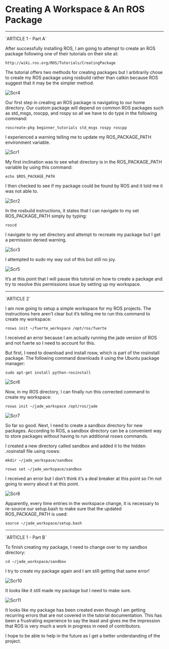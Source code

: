 # Creating A Workspace & An ROS Package

<hr>
`ARTICLE 1 - Part A`

After successfully installing ROS, I am going to attempt to create an ROS package following one of their tutorials on their site at:

```
http://wiki.ros.org/ROS/Tutorials/CreatingPackage
```

The tutorial offers two methods for creating packages but I arbitrarily chose to create my ROS package using rosbuild rather than catkin because ROS suggest that it may be the simpler method.

![Scr4](https://raw.githubusercontent.com/wsc2016/cmpt395-assignment-one/master/images/scr4.png)
  
Our first step in creating an ROS package is navigating to our home directory.  Our custom package will depend on common ROS packages such as std_msgs, roscpp, and rospy so all we have to do type in the following command:

```
roscreate-pkg beginner_tutorials std_msgs rospy roscpp
```

I experienced a warning telling me to update my ROS_PACKAGE_PATH environment variable.

![Scr1](https://raw.githubusercontent.com/wsc2016/cmpt395-assignment-one/master/images/scr1.png)

My first inclination was to see what directory is in the ROS_PACKAGE_PATH variable by using this command:

```
echo $ROS_PACKAGE_PATH
```

I then checked to see if my package could be found by ROS and it told me it was not able to.

![Scr2](https://raw.githubusercontent.com/wsc2016/cmpt395-assignment-one/master/images/scr2.png)

In the rosbuild instructions, it states that I can navigate to my set ROS_PACKAGE_PATH simply by typing:

```
roscd
```

I navigate to my set directory and attempt to recreate my package but I get a permission denied warning.

![Scr3](https://raw.githubusercontent.com/wsc2016/cmpt395-assignment-one/master/images/scr3.png)

I attempted to sudo my way out of this but still no joy.

![Scr5](https://raw.githubusercontent.com/wsc2016/cmpt395-assignment-one/master/images/scr5.png)

It’s at this point that I will pause this tutorial on how to create a package and try to resolve this permissions issue by setting up my workspace.


<hr>
`ARTICLE 2`

I am now going to setup a simple workspace for my ROS projects.  The instructions here aren’t clear but it’s telling me to run this command to create my workspace:

```
rosws init ~/fuerte_workspace /opt/ros/fuerte
```

I received an error because I am actually running the jade version of ROS and not fuerte so I need to account for this. 

But first, I need to download and install rosw, which is part of the rosinstall package.  The following command downloads it using the Ubuntu package manager:

```
sudo apt-get install python-rosinstall
```

![Scr6](https://raw.githubusercontent.com/wsc2016/cmpt395-assignment-one/master/images/scr6.png)





Now, in my ROS directory, I can finally run this corrected command to create my workspace:

```
rosws init ~/jade_workspace /opt/ros/jade
```

![Scr7](https://raw.githubusercontent.com/wsc2016/cmpt395-assignment-one/master/images/scr7.png)

So far so good.  Next, I need to create a sandbox directory for new packages.  According to ROS, a sandbox directory can be a convenient way to store packages without having to run additional rosws commands.

I created a new directory called sandbox and added it to the hidden .rosinstall file using rosws:

```
mkdir ~/jade_workspace/sandbox

rosws set ~/jade_workspace/sandbox
```

I received an error but I don’t think it’s a deal breaker at this point so I’m not going to worry about it at this point.

![Scr8](https://raw.githubusercontent.com/wsc2016/cmpt395-assignment-one/master/images/scr8.png)

Apparently, every time entries in the workspace change, it is necessary to re-source our setup.bash to make sure that the updated ROS_PACKAGE_PATH is used:

```
source ~/jade_workspace/setup.bash
```


<hr>
`ARTICLE 1 - Part B`

To finish creating my package, I need to change over to my sandbox directory:

```
cd ~/jade_workspace/sandbox
```

I try to create my package again and I am still getting that same error!

![Scr10](https://raw.githubusercontent.com/wsc2016/cmpt395-assignment-one/master/images/scr10.png)

It looks like it still made my package but I need to make sure.

![Scr11](https://raw.githubusercontent.com/wsc2016/cmpt395-assignment-one/master/images/scr11.png)

It looks like my package has been created even though I am getting recurring errors that are not covered in the tutorial documentation.  This has been a frustrating experience to say the least and gives me the impression that ROS is very much a work in progress in need of contributors.

I hope to be able to help in the future as I get a better understanding of the project.
